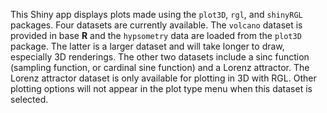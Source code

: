 This Shiny app displays plots made using the `plot3D`, `rgl`, and `shinyRGL` packages. Four datasets are currently available.
The `volcano` dataset is provided in base **R** and the `hypsometry` data are loaded from the `plot3D` package.
The latter is a larger dataset and will take longer to draw, especially 3D renderings.
The other two datasets include a sinc function (sampling function, or cardinal sine function) and a Lorenz attractor.
The Lorenz attractor dataset is only available for plotting in 3D with RGL. Other plotting options will not appear in the plot type menu when this dataset is selected.
